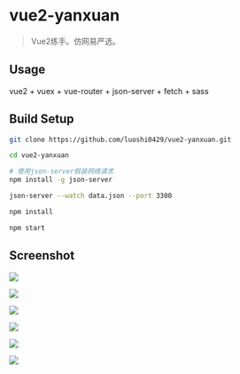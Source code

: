 # vue2-yanxuan
> Vue2练手。仿网易严选。

## Usage

vue2 + vuex + vue-router + json-server + fetch + sass 



## Build Setup

``` bash
git clone https://github.com/luoshi0429/vue2-yanxuan.git

cd vue2-yanxuan

# 使用json-server假装网络请求
npm install -g json-server

json-server --watch data.json --port 3300

npm install

npm start
```

## Screenshot

![](/Users/liumin/Downloads/yanxuan-home.jpg)

![](/Users/liumin/Downloads/yanxuan-manufacturer.jpg)

![](/Users/liumin/Downloads/yanxuan-productdetail.jpg)

![](/Users/liumin/Downloads/yanxuan-topic.jpg)





![](/Users/liumin/Downloads/yanxuan-category.jpg)

![](/Users/liumin/Downloads/yanxuan-cart.jpg)